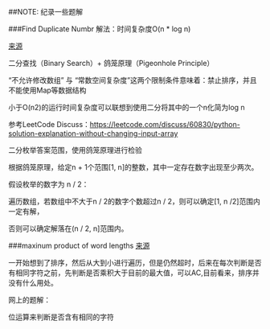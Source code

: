 ##NOTE:
纪录一些题解

###Find Duplicate Numbr
解法：时间复杂度O(n * log n)

[来源](https://leetcode.com/problems/find-the-duplicate-number/)


二分查找（Binary Search）+ 鸽笼原理（Pigeonhole Principle）

“不允许修改数组” 与 “常数空间复杂度”这两个限制条件意味着：禁止排序，并且不能使用Map等数据结构

小于O(n2)的运行时间复杂度可以联想到使用二分将其中的一个n化简为log n

参考LeetCode Discuss：https://leetcode.com/discuss/60830/python-solution-explanation-without-changing-input-array

二分枚举答案范围，使用鸽笼原理进行检验

根据鸽笼原理，给定n + 1个范围[1, n]的整数，其中一定存在数字出现至少两次。

假设枚举的数字为 n / 2：

遍历数组，若数组中不大于n / 2的数字个数超过n / 2，则可以确定[1, n /2]范围内一定有解，

否则可以确定解落在(n / 2, n]范围内。

###maxinum product of word lengths
[来源](https://leetcode.com/problems/maximum-product-of-word-lengths/)

一开始想到了排序，然后从大到小进行遍历，但是仍然超时，后来在每次判断是否有相同字符之前，先判断是否乘积大于目前的最大值，可以AC,目前看来，排序并没有什么用处。

网上的题解：

位运算来判断是否含有相同的字符